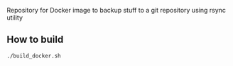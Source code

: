 
Repository for Docker image to backup stuff to a git repository using rsync utility

## How to build

`./build_docker.sh`


    